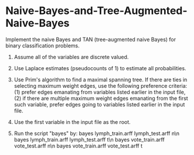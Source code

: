 # Naive-Bayes-and-Tree-Augmented-Naive-Bayes
Implement the naive Bayes and TAN (tree-augmented naive Bayes) for binary classification problems.

1. Assume all of the variables are discrete valued.

2. Use Laplace estimates (pseudocounts of 1) to estimate all probabilities.

3. Use Prim's algorithm to find a maximal spanning tree. If there are ties in selecting maximum weight edges, use the following preference criteria: (1) prefer edges emanating from variables listed earlier in the input file, (2) if there are multiple maximum weight edges emanating from the first such variable, prefer edges going to variables listed earlier in the input file.

4. Use the first variable in the input file as the root.

5. Run the script "bayes" by: 
bayes lymph_train.arff lymph_test.arff n\n
bayes lymph_train.arff lymph_test.arff t\n
bayes vote_train.arff vote_test.arff n\n
bayes vote_train.arff vote_test.arff t
